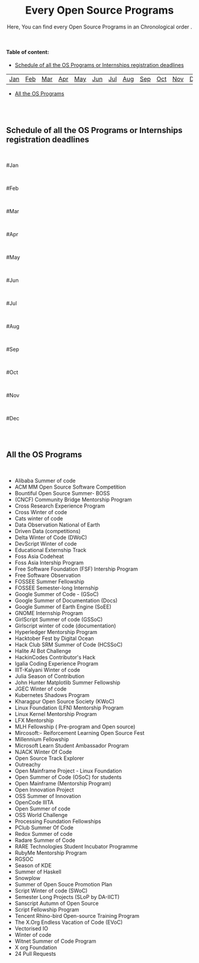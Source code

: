 <div id="top"></div>

<h1 align="center">Every Open Source Programs</h1>

<!-- ---------------------------------------------------------------------------------------------------------------------- -->

<div align="center">
 
Here, You can find every Open Source Programs in an Chronological order .
</div>
 
<br>

#### Table of content:
* [Schedule of all the OS Programs or Internships registration deadlines](#Schedule-of-all-the-OS-Programs-or-Internships-registration-deadlines)
<div align="center">
 
 |   |   |   |   |   |   |   |   |   |   |   |   |
 |:--|:--|:--|:--|:--|:--|:--|:--|:--|:--|:--|:--|
 | [Jan](#) | [Feb](#) | [Mar](#) | [Apr](#) | [May](#) | [Jun](#) | [Jul](#) | [Aug](#) | [Sep](#) | [Oct](#) | [Nov](#) | [Dec](#) |
 
 </div>
  
* [All the OS Programs](#All-the-OS-Programs)

<br>

<br>

## Schedule of all the OS Programs or Internships registration deadlines
<br>

#Jan

<br>

#Feb

<br>

#Mar

<br>

#Apr

<br>

#May

<br>

#Jun

<br>

#Jul

<br>

#Aug

<br>

#Sep

<br>

#Oct

<br>

#Nov

<br>

#Dec

<br>

<br>

## All the OS Programs

<br>

* Alibaba Summer of code
* ACM MM Open Source Software Competition
* Bountiful Open Source Summer- BOSS
* (CNCF)  Community Bridge Mentorship Program
* Cross Research Experience Program
* Cross Winter of code
* Cats winter of code
* Data Observation National of Earth 
* Driven Data (competitions)
* Delta Winter of Code (DWoC)
* DevScript Winter of code
* Educational Externship Track
* Foss Asia Codeheat
* Foss Asia Intership Program 
* Free Software Foundation (FSF) Intership Program
* Free Software Observation
* FOSSEE Summer Fellowship 
* FOSSEE Semester-long Internship 
* Google Summer of Code -  (GSoC)
* Google Summer of Documentation  (Docs)
* Google Summer of Earth Engine  (SoEE)
* GNOME Internship Program
* GirlScript Summer of code  (GSSoC)
* Girlscript winter of code (documentation)
* Hyperledger Mentorship Program
* Hacktober Fest by Digital Ocean
* Hack Club SRM Summer of Code (HCSSoC)
* Halite AI Bot Challenge
* HackinCodes Contributor's Hack
* Igalia Coding Experience Program 
* IIIT-Kalyani Winter of code
* Julia Season of Contribution
* John Hunter Matplotlib Summer Fellowship
* JGEC Winter of code
* Kubernetes Shadows Program
* Kharagpur Open Source Society  (KWoC)
* Linux Foundation  (LFN)  Mentorship Program 
* Linux Kernel Mentorship Program
* LFX Mentorship
* MLH Fellowship  ( Pre-program and Open source)
* Mircosoft:- Reiforcement Learning Open Source Fest
* Millennium Fellowship
* Microsoft Learn Student Ambassador Program
* NJACK Winter Of Code 
* Open Source Track Explorer 
* Outreachy 
* Open Mainframe Project - Linux Foundation 
* Open Summer of Code  (OSoC)  for students 
* Open Mainframe (Mentorship Program)
* Open Innovation Project
* OSS Summer of Innovation 
* OpenCode IIITA 
* Open Summer of code 
* OSS World Challenge 
* Processing Foundation Fellowships 
* PClub Summer Of Code  
* Redox Summer of code 
* Radare Summer of Code
* RARE Technologies Student Incubator Programme
* RubyMe Mentorship Program 
* RGSOC
* Season of KDE
* Summer of Haskell  
* Snowplow
* Summer of Open Souce Promotion Plan
* Script Winter of code  (SWoC)
* Semester Long Projects (SLoP by DA-IICT)
* Sanscript Autumn of Open Source
* Script Fellowship Program  
* Tencent Rhino-bird Open-source Training Program
* The X.Org Endless Vacation of Code (EVoC)
* Vectorised IO   
* Winter of code  
* Witnet Summer of Code Program 
* X org Foundation 
* 24 Pull Requests 




